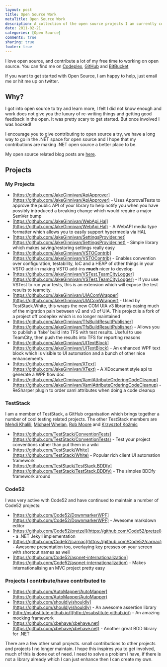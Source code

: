 ```yaml
---
layout: post
title: Open Source Work
metaTitle: Open Source Work
description: A collection of the open source projects I am currently contributing to, or have created
date: 2011-02-21
categories: [Open Source]
comments: true
sharing: true
footer: true
---
```

I love open source, and contribute a lot of my free time to working on open source. You can find me on [Codeplex](http://www.codeplex.com/site/users/view/JakeGinnivan), [GitHub](https://github.com/JakeGinnivan) and [BitBucket](https://bitbucket.org/JakeGinnivan)

If you want to get started with Open Source, I am happy to help, just email me or hit me up on twitter. 

## Why?
I got into open source to try and learn more, I felt I did not know enough and work does not give you the luxury of re-writing things and getting good feedback in the open. It was pretty scary to get started. But once involved I was hooked!

I encourage you to give contributing to open source a try, we have a long way to go in the .NET space for open source and I hope that my contributions are making .NET open source a better place to be.

My open source related blog posts are [here](/blog/categories/open-source).

## Projects
### My Projects
 - [https://github.com/JakeGinnivan/ApiApprover](https://github.com/JakeGinnivan/ApiApprover) - Uses ApprovalTests to approve the public API of your library to help notify you when you have possibly introduced a breaking change which would require a major SemVer bump
 - [https://github.com/JakeGinnivan/WebApi.Hal](https://github.com/JakeGinnivan/WebApi.Hal) - A WebAPI media type formatter which allows you to easily support hypermedia via HAL
 - [https://github.com/JakeGinnivan/SettingsProvider.net](https://github.com/JakeGinnivan/SettingsProvider.net) - Simple library which makes saving/restoring settings really easy
 - [https://github.com/JakeGinnivan/VSTOContrib](https://github.com/JakeGinnivan/VSTOContrib) - Enables convention over configuration, testability, IoC and a HEAP of other things in your VSTO add-in making VSTO add-ins **much** nicer to develop
 - [https://github.com/JakeGinnivan/VSTest.TeamCityLogger](https://github.com/JakeGinnivan/VSTest.TeamCityLogger) - If you use VSTest to run your tests, this is an extension which will expose the test results to teamcity.
 - [https://github.com/JakeGinnivan/UIAComWrapper](https://github.com/JakeGinnivan/UIAComWrapper) - Used by TestStack.White, this wraps the new COM UIA v3 libraries easing much of the migration pain between v2 and v3 of UIA. This project is a fork of a project off codeplex which is no longer maintained
 - [https://github.com/JakeGinnivan/TfsBuildResultPublisher](https://github.com/JakeGinnivan/TfsBuildResultPublisher) - Allows you to publish a 'fake' build into TFS with test results. Useful to use TeamCity, then push the results into TFS for reporting reasons
 - [https://github.com/JakeGinnivan/UITextBlock](https://github.com/JakeGinnivan/UITextBlock) - An enhanced WPF text block which is visible to UI automation and a bunch of other nice enhancements
 - [https://github.com/JakeGinnivan/XText](https://github.com/JakeGinnivan/XText) - A XDocument style api to generate a WPF flow doc
 - [https://github.com/JakeGinnivan/XamlAttributeOrderingCodeCleanup](https://github.com/JakeGinnivan/XamlAttributeOrderingCodeCleanup) - ReSharper plugin to order xaml attributes when doing a code cleanup

### TestStack
I am a member of TestStack, a GitHub organisation which brings together a number of cool testing related projects. The other TestStack members are [Mehdi Khalili](https://github.com/MehdiK), [Michael Whelan](https://github.com/mwhelan), [Rob Moore](https://github.com/robdmoore) and [Krzysztof Koźmic](https://github.com/kkozmic)

 - [https://github.com/TestStack/ConventionTests](https://github.com/TestStack/ConventionTests) - Test your project conventions rather than put them in a wiki
 - [https://github.com/TestStack/White](https://github.com/TestStack/White) - Popular rich client UI automation framework
 - [https://github.com/TestStack/TestStack.BDDfy](https://github.com/TestStack/TestStack.BDDfy) - The simples BDDfy framework around

### Code52
I was very active with Code52 and have continued to maintain a number of Code52 projects:

 - [https://github.com/Code52/DownmarkerWPF](https://github.com/Code52/DownmarkerWPF) - Awesome markdown editor
 - [https://github.com/Code52/pretzel](https://github.com/Code52/pretzel) - a .NET Jekyll implementation
 - [https://github.com/Code52/carnac](https://github.com/Code52/carnac) - Awesome presentation too, overlaying key presses on your screen with shortcut names as well
 - [https://github.com/Code52/aspnet-internationalization](https://github.com/Code52/aspnet-internationalization) - Makes internationalising an MVC project pretty easy

### Projects I contribute/have contributed to
 - [https://github.com/AutoMapper/AutoMapper](https://github.com/AutoMapper/AutoMapper)
 - [https://github.com/shouldly/shouldly](https://github.com/shouldly/shouldly) - An awesome assertion library
 - [http://nsubstitute.github.io/](http://nsubstitute.github.io/) - An amazing mocking framework
 - [https://github.com/xbehave/xbehave.net](https://github.com/xbehave/xbehave.net) - Another great BDD library for .NET

There are a few other small projects. small contributions to other projects and projects I no longer maintain. I hope this inspires you to get involved, much of this is done out of need. I need to solve a problem I have, if there is not a library already which I can just enhance then I can create my own. 